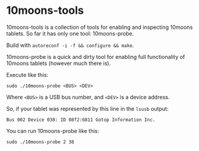 10moons-tools
=============

10moons-tools is a collection of tools for enabling and inspecting 10moons
tablets. So far it has only one tool: 10moons-probe.

Build with `autoreconf -i -f && configure && make`.

10moons-probe is a quick and dirty tool for enabling full functionality of
10moons tablets (however much there is).

Execute like this:

    sudo ./10moons-probe <BUS> <DEV>

Where `<BUS>` is a USB bus number, and `<DEV>` is a device address.

So, if your tablet was represented by this line in the `lsusb` output:

    Bus 002 Device 038: ID 08f2:6811 Gotop Information Inc.

You can run 10moons-probe like this:

    sudo ./10moons-probe 2 38
